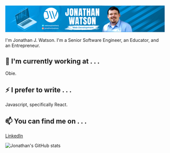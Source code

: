 [![Header](https://github.com/jonathanjwatson/jonathanjwatson/raw/main/assets/header.jpg)](https://some-url.dev/)


I'm Jonathan J. Watson. I'm a Senior Software Engineer, an Educator, and an Entrepreneur.

## 🔭 I'm currently working at . . .

Obie.

## ⚡ I prefer to write . . .

Javascript, specifically React.

## 📫 You can find me on . . .

[LinkedIn](https://www.linkedin.com/in/jonathanjwatson)

![Jonathan's GitHub stats](https://github-readme-stats.vercel.app/api?username=jonathanjwatson&show_icons=true&theme=algolia)
